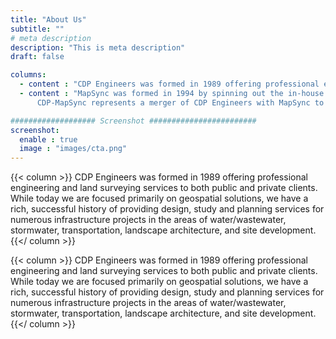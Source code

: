 ```yaml
---
title: "About Us"
subtitle: ""
# meta description
description: "This is meta description"
draft: false

columns:
  - content : "CDP Engineers was formed in 1989 offering professional engineering and land surveying services to both public and private clients. While today we are focused primarily on geospatial solutions, we have a rich, successful history of providing design, study and planning services for  numerous infrastructure projects in the areas of water/wastewater, stormwater, transportation, landscape architecture, and site development."
  - content : "MapSync was formed in 1994 by spinning out the in-house technology used by CDP Engineers to build applications and offer services integrating GPS, GIS and data management. MapSync became a leader in geospatial solutions and services empowering hundreds of organizations to integrate GPS and GIS into their everyday work.<br><br>
      CDP-MapSync represents a merger of CDP Engineers with MapSync to create the GeoSync platform based upon the years of experience from both companies."

################### Screenshot ########################
screenshot:
  enable : true
  image : "images/cta.png"
---
```


{{< column >}}
CDP Engineers was formed in 1989 offering professional engineering and land surveying services to both public and private clients. While today we are focused primarily on geospatial solutions, we have a rich, successful history of providing design, study and planning services for  numerous infrastructure projects in the areas of water/wastewater, stormwater, transportation, landscape architecture, and site development.
{{</ column >}}

{{< column >}}
CDP Engineers was formed in 1989 offering professional engineering and land surveying services to both public and private clients. While today we are focused primarily on geospatial solutions, we have a rich, successful history of providing design, study and planning services for  numerous infrastructure projects in the areas of water/wastewater, stormwater, transportation, landscape architecture, and site development.
{{</ column >}}